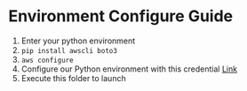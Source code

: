# Environment Configure Guide

1. Enter your python environment
2. `pip install awscli boto3`
3. `aws configure`
4. Configure our Python environment with this credential [Link](https://drive.google.com/open?id=1N8G8dmXzKAhWX_4LjF-b_hIJaUsOoe5n)
5. Execute this folder to launch